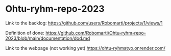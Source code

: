 # Ohtu-ryhm-repo-2023
Link to the backlog: https://github.com/users/Robomarti/projects/1/views/1


Definition of done: https://github.com/Robomarti/Ohtu-ryhm-repo-2023/blob/main/documentation/dod.md


Link to the webpage (not working yet) https://ohtu-ryhmatyo.onrender.com/